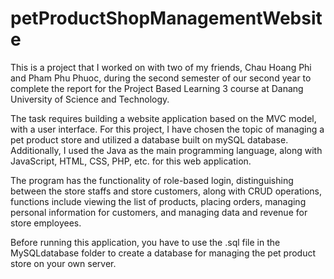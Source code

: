 # petProductShopManagementWebsite
This is a project that I worked on with two of my friends, Chau Hoang Phi and Pham Phu Phuoc, during the second semester of our second year to complete the report for the Project Based Learning 3 course at Danang University of Science and Technology.

The task requires building a website application based on the MVC model, with a user interface. For this project, I have chosen the topic of managing a pet product store and utilized a database built on mySQL database. Additionally, I used the Java as the main programming language, along with JavaScript, HTML, CSS, PHP, etc. for this web application.

The program has the functionality of role-based login, distinguishing between the store staffs and store customers, along with CRUD operations, functions include viewing the list of products, placing orders, managing personal information for customers, and managing data and revenue for store employees.

Before running this application, you have to use the .sql file in the MySQLdatabase folder to create a database for managing the pet product store on your own server.
